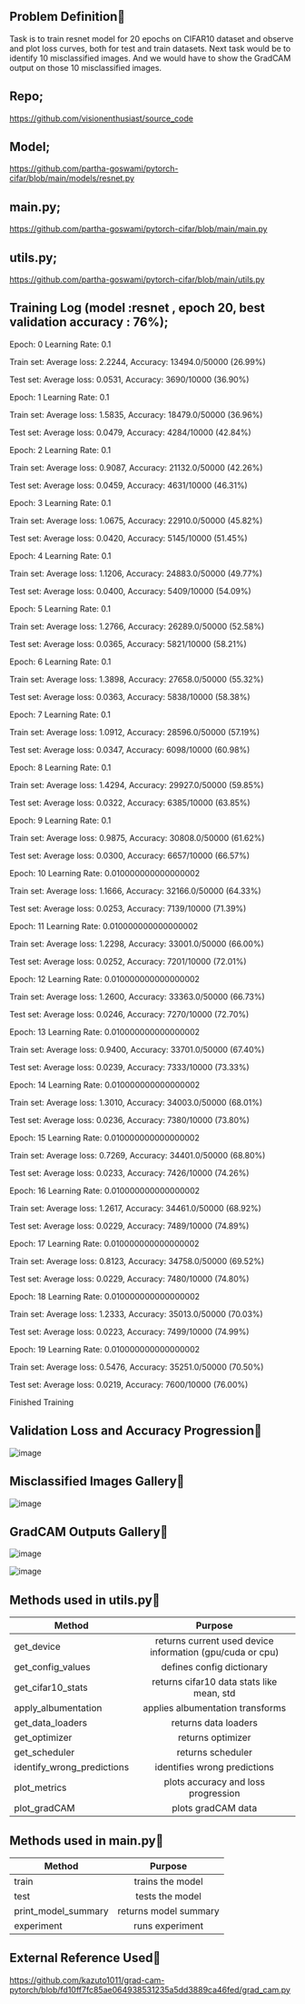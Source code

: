 ## Problem Definition&#x1F537;

Task is to train resnet model for 20 epochs on CIFAR10 dataset and observe and plot loss curves, both for test and train datasets. Next task would be to identify 10 misclassified images. And we would have to show the GradCAM output on those 10 misclassified images.



## Repo;

https://github.com/visionenthusiast/source_code



## Model;

https://github.com/partha-goswami/pytorch-cifar/blob/main/models/resnet.py



## main.py;

https://github.com/partha-goswami/pytorch-cifar/blob/main/main.py



## utils.py;

https://github.com/partha-goswami/pytorch-cifar/blob/main/utils.py



## Training Log (model :resnet , epoch 20, best validation accuracy : 76%);

Epoch:  0 Learning Rate:  0.1

Train set: Average loss: 2.2244, Accuracy: 13494.0/50000 (26.99%)


Test set: Average loss: 0.0531, Accuracy: 3690/10000 (36.90%)

Epoch:  1 Learning Rate:  0.1

Train set: Average loss: 1.5835, Accuracy: 18479.0/50000 (36.96%)


Test set: Average loss: 0.0479, Accuracy: 4284/10000 (42.84%)

Epoch:  2 Learning Rate:  0.1

Train set: Average loss: 0.9087, Accuracy: 21132.0/50000 (42.26%)


Test set: Average loss: 0.0459, Accuracy: 4631/10000 (46.31%)

Epoch:  3 Learning Rate:  0.1

Train set: Average loss: 1.0675, Accuracy: 22910.0/50000 (45.82%)


Test set: Average loss: 0.0420, Accuracy: 5145/10000 (51.45%)

Epoch:  4 Learning Rate:  0.1

Train set: Average loss: 1.1206, Accuracy: 24883.0/50000 (49.77%)


Test set: Average loss: 0.0400, Accuracy: 5409/10000 (54.09%)

Epoch:  5 Learning Rate:  0.1

Train set: Average loss: 1.2766, Accuracy: 26289.0/50000 (52.58%)


Test set: Average loss: 0.0365, Accuracy: 5821/10000 (58.21%)

Epoch:  6 Learning Rate:  0.1

Train set: Average loss: 1.3898, Accuracy: 27658.0/50000 (55.32%)


Test set: Average loss: 0.0363, Accuracy: 5838/10000 (58.38%)

Epoch:  7 Learning Rate:  0.1

Train set: Average loss: 1.0912, Accuracy: 28596.0/50000 (57.19%)


Test set: Average loss: 0.0347, Accuracy: 6098/10000 (60.98%)

Epoch:  8 Learning Rate:  0.1

Train set: Average loss: 1.4294, Accuracy: 29927.0/50000 (59.85%)


Test set: Average loss: 0.0322, Accuracy: 6385/10000 (63.85%)

Epoch:  9 Learning Rate:  0.1

Train set: Average loss: 0.9875, Accuracy: 30808.0/50000 (61.62%)


Test set: Average loss: 0.0300, Accuracy: 6657/10000 (66.57%)

Epoch:  10 Learning Rate:  0.010000000000000002

Train set: Average loss: 1.1666, Accuracy: 32166.0/50000 (64.33%)


Test set: Average loss: 0.0253, Accuracy: 7139/10000 (71.39%)

Epoch:  11 Learning Rate:  0.010000000000000002

Train set: Average loss: 1.2298, Accuracy: 33001.0/50000 (66.00%)


Test set: Average loss: 0.0252, Accuracy: 7201/10000 (72.01%)

Epoch:  12 Learning Rate:  0.010000000000000002

Train set: Average loss: 1.2600, Accuracy: 33363.0/50000 (66.73%)


Test set: Average loss: 0.0246, Accuracy: 7270/10000 (72.70%)

Epoch:  13 Learning Rate:  0.010000000000000002

Train set: Average loss: 0.9400, Accuracy: 33701.0/50000 (67.40%)


Test set: Average loss: 0.0239, Accuracy: 7333/10000 (73.33%)

Epoch:  14 Learning Rate:  0.010000000000000002

Train set: Average loss: 1.3010, Accuracy: 34003.0/50000 (68.01%)


Test set: Average loss: 0.0236, Accuracy: 7380/10000 (73.80%)

Epoch:  15 Learning Rate:  0.010000000000000002

Train set: Average loss: 0.7269, Accuracy: 34401.0/50000 (68.80%)


Test set: Average loss: 0.0233, Accuracy: 7426/10000 (74.26%)

Epoch:  16 Learning Rate:  0.010000000000000002

Train set: Average loss: 1.2617, Accuracy: 34461.0/50000 (68.92%)


Test set: Average loss: 0.0229, Accuracy: 7489/10000 (74.89%)

Epoch:  17 Learning Rate:  0.010000000000000002

Train set: Average loss: 0.8123, Accuracy: 34758.0/50000 (69.52%)


Test set: Average loss: 0.0229, Accuracy: 7480/10000 (74.80%)

Epoch:  18 Learning Rate:  0.010000000000000002

Train set: Average loss: 1.2333, Accuracy: 35013.0/50000 (70.03%)


Test set: Average loss: 0.0223, Accuracy: 7499/10000 (74.99%)

Epoch:  19 Learning Rate:  0.010000000000000002

Train set: Average loss: 0.5476, Accuracy: 35251.0/50000 (70.50%)


Test set: Average loss: 0.0219, Accuracy: 7600/10000 (76.00%)

Finished Training



## Validation Loss and Accuracy Progression&#x1F537;

![image](https://user-images.githubusercontent.com/46663815/217888365-935657b5-37e0-4da4-a4fd-1a77573eaf1c.png)

## Misclassified Images Gallery&#x1F537;

![image](https://user-images.githubusercontent.com/46663815/217888767-a7c4f582-6165-4ff8-8de0-cb7dbb6fa9c5.png)

## GradCAM Outputs Gallery&#x1F537;

![image](https://user-images.githubusercontent.com/46663815/217889231-d50cd9a1-3d19-42de-ac01-4391d11d097a.png)

![image](https://user-images.githubusercontent.com/46663815/218042286-cedb8dc6-6f01-4a15-9ef1-940fcc45b347.png)

## Methods used in utils.py&#x1F537;

| Method                             | Purpose                                                            |
| ---------------------------------- |:------------------------------------------------------------------:|
| get_device                         | returns current used device information (gpu/cuda or cpu)          |
| get_config_values                  | defines config dictionary                                          |
| get_cifar10_stats                  | returns cifar10 data stats like mean, std                          |
| apply_albumentation                | applies albumentation transforms                                   |
| get_data_loaders                   | returns data loaders                                               |
| get_optimizer                      | returns optimizer                                                  |
| get_scheduler                      | returns scheduler                                                  |
| identify_wrong_predictions         | identifies wrong predictions                                       |
| plot_metrics                       | plots accuracy and loss progression                                |
| plot_gradCAM                       | plots gradCAM data                                                 |

## Methods used in main.py&#x1F537;

| Method                             | Purpose                                                            |
| ---------------------------------- |:------------------------------------------------------------------:|
| train                              | trains the model                                                   |
| test                               | tests the model                                                    |
| print_model_summary                | returns model summary                                              |
| experiment                         | runs experiment                                                    |

## External Reference Used&#x1F537;

https://github.com/kazuto1011/grad-cam-pytorch/blob/fd10ff7fc85ae064938531235a5dd3889ca46fed/grad_cam.py
